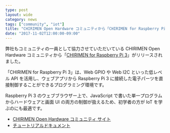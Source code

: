 ```yaml
---
type: post
layout: wide
category: news
tags: ["community", "iot"]
title: "CHIRIMEN Open Hardware コミュニティから「CHIRIMEN for Raspberry Pi 3」がリリースされました"
date: "2017-11-02T12:00:00-09:00"
---
```

弊社もコミュニティの一員として協力させていただいている CHIRIMEN Open Hardware コミュニティから「[CHIRIMEN for Raspberry Pi 3](https://github.com/chirimen-oh/chirimen-raspi3)」がリリースされました。

「CHIRIMEN for Raspberry Pi 3」は、Web GPIO や Web I2C といった低レベル API を活用し、ウェブアプリから Raspberry Pi 3 に接続した電子パーツを直接制御することができるプログラミング環境です。

Raspberry Pi 3 のウェブブラウザー上で、JavaScript で書いた単一プログラムからハードウェアと画面 UI の両方の制御が扱えるため、初学者の方が IoT を学ぶのにも最適です。

* [CHIRIMEN Open Hardware コミュニティ サイト](https://chirimen.org/)
* [チュートリアルドキュメント](https://github.com/chirimen-oh/chirimen-raspi3)
